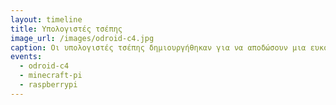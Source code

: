 ```yaml
---
layout: timeline 
title: Υπολογιστές τσέπης
image_url: /images/odroid-c4.jpg
caption: Οι υπολογιστές τσέπης δημιουργήθηκαν για να αποδώσουν μια ευκολία στους χρήστες οι οποίοι αναζητούν κάτι οικονομικό, χωρίς να καταναλώνει πολύ ρεύμα αλλά και να μπορέσει να προγραμματίσει πολύ εύκολα ή ακόμα και να κατασκευάσει πράγματα όπως ας πούμε ένας έξυπνος καθρέφτης.
events:
  - odroid-c4
  - minecraft-pi
  - raspberrypi
---
```

